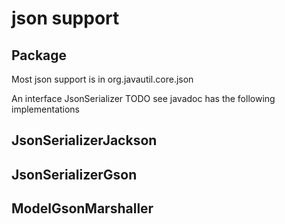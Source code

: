 # json support

## Package

Most json support is in org.javautil.core.json

An interface JsonSerializer TODO see javadoc has the following implementations

## JsonSerializerJackson 

## JsonSerializerGson

## ModelGsonMarshaller



